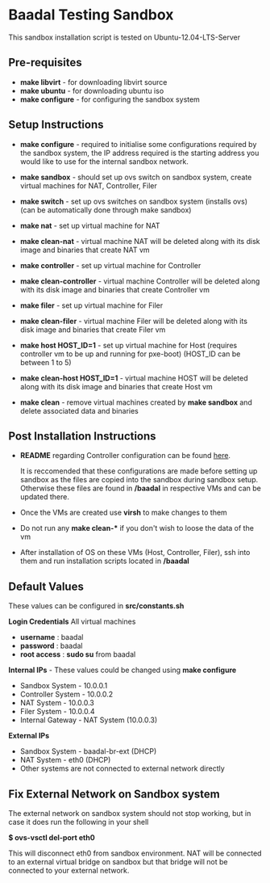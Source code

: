 Baadal Testing Sandbox
===============================================
This sandbox installation script is tested on Ubuntu-12.04-LTS-Server

Pre-requisites
-----------------------------------------------
* __make libvirt__ - for downloading libvirt source
* __make ubuntu__ - for downloading ubuntu iso
* __make configure__ - for configuring the sandbox system

Setup Instructions
-----------------------------------------------
* __make configure__ - required to initialise some configurations required by the sandbox system, the IP address required is the starting address you would like to use for the internal sandbox network.

* __make sandbox__ - should set up ovs switch on sandbox system, create virtual machines for NAT, Controller, Filer  
        
* __make switch__ - set up ovs switches on sandbox system (installs ovs) (can be automatically done through make sandbox)

* __make nat__ - set up virtual machine for NAT
* __make clean-nat__ - virtual machine NAT will be deleted along with its disk image and binaries that create NAT vm
  
* __make controller__ - set up virtual machine for Controller
* __make clean-controller__ - virtual machine Controller will be deleted along with its disk image and binaries that create Controller vm

* __make filer__ - set up virtual machine for Filer
* __make clean-filer__ - virtual machine Filer will be deleted along with its disk image and binaries that create Filer vm

* __make host HOST_ID=1__ - set up virtual machine for Host (requires controller vm to be up and running for pxe-boot) (HOST_ID can be between 1 to 5)
* __make clean-host HOST_ID=1__ - virtual machine HOST will be deleted along with its disk image and binaries that create Host vm

* __make clean__ - remove virtual machines created by __make sandbox__ and delete associated data and binaries

Post Installation Instructions
------------------------------------------------
* __README__ regarding Controller configuration can be found [here](https://github.com/apoorvemohan/newbaadal/tree/master). 

  It is reccomended that these configurations are made before setting up sandbox as the files are copied into the sandbox during sandbox setup. Otherwise these files are found in __/baadal__ in respective VMs and can be updated there.
* Once the VMs are created use __virsh__ to make changes to them
* Do not run any __make clean-\*__ if you don't wish to loose the data of the vm
* After installation of OS on these VMs (Host, Controller, Filer), ssh into them and run installation scripts located in __/baadal__

Default Values
------------------------------------------------
These values can be configured in __src/constants.sh__

__Login Credentials__
All virtual machines
* __username__ : baadal
* __password__ : baadal
* __root access__ : __sudo su__ from baadal

__Internal IPs__ - These values could be changed using __make configure__
* Sandbox System - 10.0.0.1
* Controller System - 10.0.0.2
* NAT System - 10.0.0.3
* Filer System - 10.0.0.4
* Internal Gateway - NAT System (10.0.0.3)

__External IPs__
* Sandbox System - baadal-br-ext (DHCP)
* NAT System - eth0 (DHCP)
* Other systems are not connected to external network directly

Fix External Network on Sandbox system
-------------------------------------------------
The external network on sandbox system should not stop working, but in case it does run the following in your shell

__$ ovs-vsctl del-port eth0__

This will disconnect eth0 from sandbox environment. NAT will be connected to an external virtual bridge on sandbox but that bridge will not be connected to your external network.
